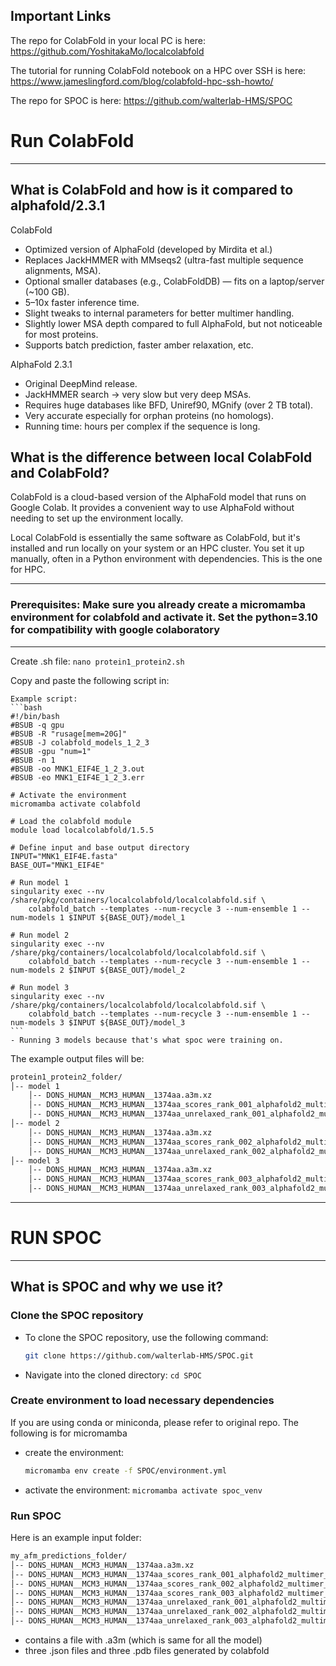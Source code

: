 ## Important Links

The repo for ColabFold in your local PC is here: https://github.com/YoshitakaMo/localcolabfold

The tutorial for running ColabFold notebook on a HPC over SSH is here: https://www.jameslingford.com/blog/colabfold-hpc-ssh-howto/

The repo for SPOC is here: https://github.com/walterlab-HMS/SPOC

# Run ColabFold
---
## What is ColabFold and how is it compared to alphafold/2.3.1
ColabFold
- Optimized version of AlphaFold (developed by Mirdita et al.)
- Replaces JackHMMER with MMseqs2 (ultra-fast multiple sequence alignments, MSA).
- Optional smaller databases (e.g., ColabFoldDB) — fits on a laptop/server (~100 GB).
- 5–10x faster inference time.
- Slight tweaks to internal parameters for better multimer handling.
- Slightly lower MSA depth compared to full AlphaFold, but not noticeable for most proteins.
- Supports batch prediction, faster amber relaxation, etc.

AlphaFold 2.3.1
- Original DeepMind release.
- JackHMMER search → very slow but very deep MSAs.
- Requires huge databases like BFD, Uniref90, MGnify (over 2 TB total).
- Very accurate especially for orphan proteins (no homologs).
- Running time: hours per complex if the sequence is long.

## What is the difference between local ColabFold and ColabFold?
ColabFold is a cloud-based version of the AlphaFold model that runs on Google Colab. It provides a convenient way to use AlphaFold without needing to set up the environment locally.

Local ColabFold is essentially the same software as ColabFold, but it's installed and run locally on your system or an HPC cluster. You set it up manually, often in a Python environment with dependencies. This is the one for HPC.

---

### Prerequisites: Make sure you already create a micromamba environment for colabfold and activate it. Set the python=3.10 for compatibility with google colaboratory

---
Create .sh file: ``` nano protein1_protein2.sh ```

Copy and paste the following script in:

    Example script:
    ```bash
    #!/bin/bash
    #BSUB -q gpu
    #BSUB -R "rusage[mem=20G]"
    #BSUB -J colabfold_models_1_2_3
    #BSUB -gpu "num=1"
    #BSUB -n 1
    #BSUB -oo MNK1_EIF4E_1_2_3.out
    #BSUB -eo MNK1_EIF4E_1_2_3.err
    
    # Activate the environment
    micromamba activate colabfold
    
    # Load the colabfold module
    module load localcolabfold/1.5.5
    
    # Define input and base output directory
    INPUT="MNK1_EIF4E.fasta"
    BASE_OUT="MNK1_EIF4E"
    
    # Run model 1
    singularity exec --nv /share/pkg/containers/localcolabfold/localcolabfold.sif \
        colabfold_batch --templates --num-recycle 3 --num-ensemble 1 --num-models 1 $INPUT ${BASE_OUT}/model_1
    
    # Run model 2
    singularity exec --nv /share/pkg/containers/localcolabfold/localcolabfold.sif \
        colabfold_batch --templates --num-recycle 3 --num-ensemble 1 --num-models 2 $INPUT ${BASE_OUT}/model_2
    
    # Run model 3
    singularity exec --nv /share/pkg/containers/localcolabfold/localcolabfold.sif \
        colabfold_batch --templates --num-recycle 3 --num-ensemble 1 --num-models 3 $INPUT ${BASE_OUT}/model_3
    ```
    - Running 3 models because that's what spoc were training on.
    
The example output files will be:
```bash
protein1_protein2_folder/
│-- model 1
    │-- DONS_HUMAN__MCM3_HUMAN__1374aa.a3m.xz
    │-- DONS_HUMAN__MCM3_HUMAN__1374aa_scores_rank_001_alphafold2_multimer_v3_model_1_seed_000.json.xz
    │-- DONS_HUMAN__MCM3_HUMAN__1374aa_unrelaxed_rank_001_alphafold2_multimer_v3_model_1_seed_000.pdb.xz
│-- model 2
    │-- DONS_HUMAN__MCM3_HUMAN__1374aa.a3m.xz
    │-- DONS_HUMAN__MCM3_HUMAN__1374aa_scores_rank_002_alphafold2_multimer_v3_model_2_seed_000.json.xz
    │-- DONS_HUMAN__MCM3_HUMAN__1374aa_unrelaxed_rank_002_alphafold2_multimer_v3_model_2_seed_000.pdb.xz
│-- model 3
    │-- DONS_HUMAN__MCM3_HUMAN__1374aa.a3m.xz
    │-- DONS_HUMAN__MCM3_HUMAN__1374aa_scores_rank_003_alphafold2_multimer_v3_model_4_seed_000.json.xz
    │-- DONS_HUMAN__MCM3_HUMAN__1374aa_unrelaxed_rank_003_alphafold2_multimer_v3_model_4_seed_000.pdb.xz
```

---
# RUN SPOC
---
## What is SPOC and why we use it?

### Clone the SPOC repository
- To clone the SPOC repository, use the following command:
  ``` bash
  git clone https://github.com/walterlab-HMS/SPOC.git
  ```
- Navigate into the cloned directory: ```cd SPOC```

### Create environment to load necessary dependencies

If you are using conda or miniconda, please refer to original repo. The following is for micromamba

- create the environment:
  ```bash
  micromamba env create -f SPOC/environment.yml
  ```
- activate the environment: ``` micromamba activate spoc_venv ```

### Run SPOC 
Here is an example input folder:
```bash
my_afm_predictions_folder/
│-- DONS_HUMAN__MCM3_HUMAN__1374aa.a3m.xz
│-- DONS_HUMAN__MCM3_HUMAN__1374aa_scores_rank_001_alphafold2_multimer_v3_model_1_seed_000.json.xz
│-- DONS_HUMAN__MCM3_HUMAN__1374aa_scores_rank_002_alphafold2_multimer_v3_model_2_seed_000.json.xz
│-- DONS_HUMAN__MCM3_HUMAN__1374aa_scores_rank_003_alphafold2_multimer_v3_model_4_seed_000.json.xz
│-- DONS_HUMAN__MCM3_HUMAN__1374aa_unrelaxed_rank_001_alphafold2_multimer_v3_model_1_seed_000.pdb.xz
│-- DONS_HUMAN__MCM3_HUMAN__1374aa_unrelaxed_rank_002_alphafold2_multimer_v3_model_2_seed_000.pdb.xz
│-- DONS_HUMAN__MCM3_HUMAN__1374aa_unrelaxed_rank_003_alphafold2_multimer_v3_model_4_seed_000.pdb.xz

```
- contains a file with .a3m (which is same for all the model)
- three .json files and three .pdb files generated by colabfold
